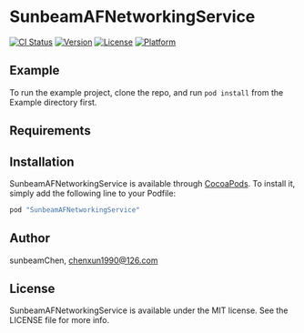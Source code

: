 # SunbeamAFNetworkingService

[![CI Status](http://img.shields.io/travis/sunbeamChen/SunbeamAFNetworkingService.svg?style=flat)](https://travis-ci.org/sunbeamChen/SunbeamAFNetworkingService)
[![Version](https://img.shields.io/cocoapods/v/SunbeamAFNetworkingService.svg?style=flat)](http://cocoapods.org/pods/SunbeamAFNetworkingService)
[![License](https://img.shields.io/cocoapods/l/SunbeamAFNetworkingService.svg?style=flat)](http://cocoapods.org/pods/SunbeamAFNetworkingService)
[![Platform](https://img.shields.io/cocoapods/p/SunbeamAFNetworkingService.svg?style=flat)](http://cocoapods.org/pods/SunbeamAFNetworkingService)

## Example

To run the example project, clone the repo, and run `pod install` from the Example directory first.

## Requirements

## Installation

SunbeamAFNetworkingService is available through [CocoaPods](http://cocoapods.org). To install
it, simply add the following line to your Podfile:

```ruby
pod "SunbeamAFNetworkingService"
```

## Author

sunbeamChen, chenxun1990@126.com

## License

SunbeamAFNetworkingService is available under the MIT license. See the LICENSE file for more info.
